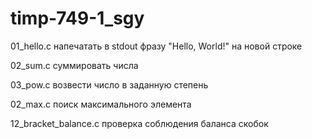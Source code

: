# timp-749-1_sgy

01_hello.c напечатать в stdout фразу "Hello, World!" на новой строке

02_sum.c суммировать числа

03_pow.c возвести число в заданную степень

02_max.c поиск максимального элемента

12_bracket_balance.c проверка соблюдения баланса скобок
